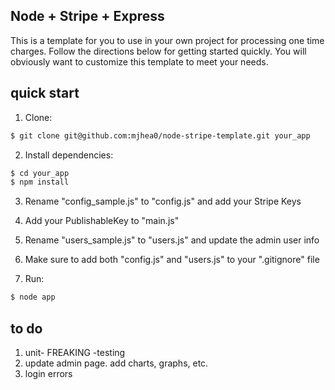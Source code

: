 ## Node + Stripe + Express

This is a template for you to use in your own project for processing one time charges. Follow the directions below for getting started quickly. You will obviously want to customize this template to meet your needs. 

## quick start

1. Clone:
```sh
$ git clone git@github.com:mjhea0/node-stripe-template.git your_app
```

2. Install dependencies:
```sh
$ cd your_app
$ npm install
```

3. Rename "config_sample.js" to "config.js" and add your Stripe Keys

4. Add your PublishableKey to "main.js"

5. Rename "users_sample.js" to "users.js" and update the admin user info

5. Make sure to add both "config.js" and "users.js" to your ".gitignore" file

7. Run:
```sh
$ node app
```

## to do

1. unit- FREAKING -testing
2. update admin page. add charts, graphs, etc.
3. login errors

